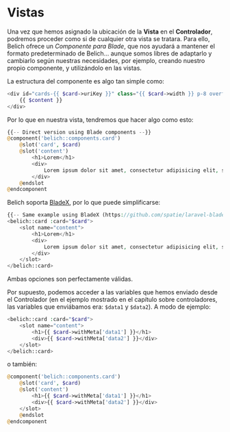 # Vistas

Una vez que hemos asignado la ubicación de la **Vista** en el **Controlador**, podremos proceder como si de cualquier otra vista se tratara. Para ello, Belich ofrece un *Componente para Blade*, que nos ayudará a mantener el formato predeterminado de Belich... aunque somos libres de adaptarlo y cambiarlo según nuestras necesidades, por ejemplo, creando nuestro propio componente, y utilizándolo en las vistas.

La estructura del componente es algo tan simple como:

```php
<div id="cards-{{ $card->uriKey }}" class="{{ $card->width }} p-8 overflow-hidden shadow bg-{{ $background ?? 'white' }} border border-gray-200">
    {{ $content }}
</div>
```

Por lo que en nuestra vista, tendremos que hacer algo como esto:

```php
{{-- Direct version using Blade components --}}
@component('belich::components.card')
    @slot('card', $card)
    @slot('content')
        <h1>Lorem</h1>
        <div>
            Lorem ipsum dolor sit amet, consectetur adipisicing elit, sed do eiusmod tempor incididunt ut labore et dolore magna aliqua.
        </div>
    @endslot
@endcomponent
```

Belich soporta [BladeX](https://github.com/spatie/laravel-blade-x), por lo que puede simplificarse:

```php
{{-- Same example using BladeX (https://github.com/spatie/laravel-blade-x) --}}
<belich::card :card="$card">
    <slot name="content">
        <h1>Lorem</h1>
        <div>
            Lorem ipsum dolor sit amet, consectetur adipisicing elit, sed do eiusmod tempor incididunt ut labore et dolore magna aliqua.
        </div>
    </slot>
</belich::card>
```

Ambas opciones son perfectamente válidas.

Por supuesto, podemos acceder a las variables que hemos enviado desde el Controlador (en el ejemplo mostrado en el capítulo sobre controladores, las variables que enviábamos era: `$data1` y `$data2`). A modo de ejemplo:

```php
<belich::card :card="$card">
    <slot name="content">
        <h1>{{ $card->withMeta['data1'] }}</h1>
        <div>{{ $card->withMeta['data2'] }}</div>
    </slot>
</belich::card>
```

o también:

```php
@component('belich::components.card')
    @slot('card', $card)
    @slot('content')
        <h1>{{ $card->withMeta['data1'] }}</h1>
        <div>{{ $card->withMeta['data2'] }}</div>
    </slot>
    @endslot
@endcomponent
```
